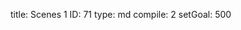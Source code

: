 title:          Scenes 1
ID:             71
type:           md
compile:        2
setGoal:        500


